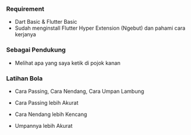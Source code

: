 ### Requirement
- Dart Basic & Flutter Basic
- Sudah menginstall Flutter Hyper Extension (Ngebut) dan pahami cara kerjanya

### Sebagai Pendukung
- Melihat apa yang saya ketik di pojok kanan


### Latihan Bola
- Cara Passing, Cara Nendang, Cara Umpan Lambung


- Cara Passing lebih Akurat
- Cara Nendang lebih Kencang
- Umpannya lebih Akurat
